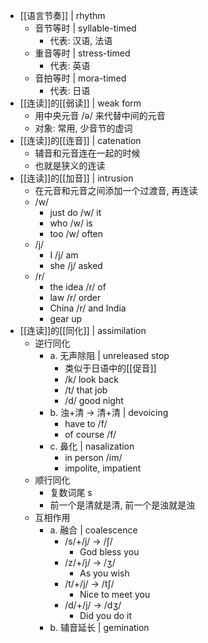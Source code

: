 - [[语言节奏]] | rhythm
	- 音节等时 | syllable-timed
		- 代表: 汉语, 法语
	- 重音等时 | stress-timed
		- 代表: 英语
	- 音拍等时 | mora-timed
		- 代表: 日语
- [[连读]]的[[弱读]] | weak form
	- 用中央元音 /ə/ 来代替中间的元音
	- 对象: 常用, 少音节的虚词
- [[连读]]的[[连音]] | catenation
	- 辅音和元音连在一起的时候
	- 也就是狭义的连读
- [[连读]]的[[加音]] | intrusion
	- 在元音和元音之间添加一个过渡音, 再连读
	- /w/
		- just do /w/ it
		- who /w/ is
		- too /w/ often
	- /j/
		- I /j/ am
		- she /j/ asked
	- /r/
		- the idea /r/ of
		- law /r/ order
		- China /r/ and India
		- gear up
- [[连读]]的[[同化]] | assimilation
	- 逆行同化
		- a. 无声除阻 | unreleased stop
			- 类似于日语中的[[促音]]
			- /k/ look back
			- /t/ that job
			- /d/ good night
		- b. 浊+清 -> 清+清 | devoicing
			- have to /f/
			- of course /f/
		- c. 鼻化 | nasalization
			- in person /im/
			- impolite, impatient
	- 顺行同化
		- 复数词尾 s
		- 前一个是清就是清, 前一个是浊就是浊
	- 互相作用
		- a. 融合 | coalescence
			- /s/+/j/ -> /ʃ/
				- God bless you
			- /z/+/j/ -> /ʒ/
				- As you wish
			- /t/+/j/ -> /tʃ/
				- Nice to meet you
			- /d/+/j/ -> /dʒ/
				- Did you do it
		- b. 辅音延长 | gemination